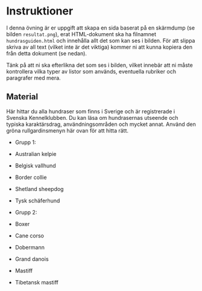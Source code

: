 # Instruktioner

I denna övning är er uppgift att skapa en sida baserat på en skärmdump (se bilden `resultat.png`), erat HTML-dokument ska ha filnamnet `hundrasguiden.html` och innehålla allt det som kan ses i bilden. För att slippa skriva av all text (vilket inte är det viktiga) kommer ni att kunna kopiera den från detta dokument (se nedan).

Tänk på att ni ska efterlikna det som ses i bilden, vilket innebär att ni måste kontrollera vilka typer av listor som används, eventuella rubriker och paragrafer med mera.

## Material

Här hittar du alla hundraser som finns i Sverige och är registrerade i Svenska Kennelklubben. Du kan läsa om hundrasernas utseende och typiska karaktärsdrag, användningsområden och mycket annat. Använd den gröna rullgardinsmenyn här ovan för att hitta rätt.

- Grupp 1:
- Australian kelpie
- Belgisk vallhund
- Border collie
- Shetland sheepdog
- Tysk schäferhund

- Grupp 2:
- Boxer
- Cane corso
- Dobermann
- Grand danois
- Mastiff
- Tibetansk mastiff